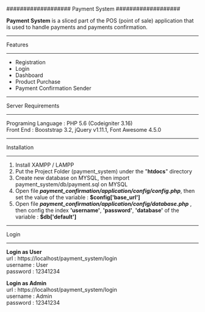 ###################
Payment System
###################

**Payment System** is a sliced part of the POS (point of sale) application that is used to handle payments and payments confirmation.

**************************
Features
**************************
- Registration
- Login 
- Dashboard
- Product Purchase
- Payment Confirmation Sender

*******************
Server Requirements
*******************

Programing Language : PHP 5.6 (Codeigniter 3.16)  
Front End : Booststrap 3.2, jQuery v1.11.1, Font Awesome 4.5.0 

************
Installation
************
1. Install XAMPP / LAMPP
2. Put the Project Folder (payment_system) under the "**htdocs**" directory
3. Create new database on MYSQL, then import payment_system/db/payment.sql on MYSQL
4. Open file ***payment_confirmation/application/config/config.php***, then set the value of the variable : **$config['base_url']**
5. Open file ***payment_confirmation/application/config/database.php*** , then config the index 	**'username'**, **'password'**, **'database'** of the variable : **$db['default']**

*******
Login
*******

**Login as User**  
url 	 : https://localhost/payment_system/login  
username : User  
password : 12341234  

**Login as Admin**  
url 	 : https://localhost/payment_system/login  
username : Admin  
password : 12341234  

